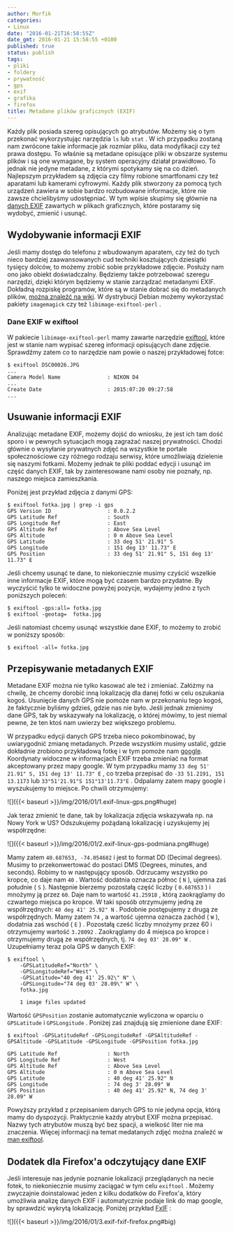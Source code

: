 ```yaml
---
author: Morfik
categories:
- Linux
date: "2016-01-21T16:58:55Z"
date_gmt: 2016-01-21 15:58:55 +0100
published: true
status: publish
tags:
- pliki
- foldery
- prywatność
- gps
- exif
- grafika
- firefox
title: Metadane plików graficznych (EXIF)
---
```


Każdy plik posiada szereg opisujących go atrybutów. Możemy się o tym przekonać wykorzystując
narzędzia `ls` lub `stat` . W ich przypadku zostaną nam zwrócone takie informacje jak rozmiar
pliku, data modyfikacji czy też prawa dostępu. To właśnie są metadane opisujące pliki w obszarze
systemu plików i są one wymagane, by system operacyjny działał prawidłowo. To jednak nie jedyne
metadane, z którymi spotykamy się na co dzień. Najlepszym przykładem są zdjęcia czy filmy robione
smartfonami czy też aparatami lub kamerami cyfrowymi. Każdy plik stworzony za pomocą tych urządzeń
zawiera w sobie bardzo rozbudowane informacje, które nie zawsze chcielibyśmy udostępniać. W tym
wpisie skupimy się głównie na [danych
EXIF](https://pl.wikipedia.org/wiki/Exchangeable_Image_File_Format) zawartych w plikach graficznych,
które postaramy się wydobyć, zmienić i usunąć.

<!--more-->
## Wydobywanie informacji EXIF

Jeśli mamy dostęp do telefonu z wbudowanym aparatem, czy też do tych nieco bardziej zaawansowanych
cud techniki kosztujących dziesiątki tysięcy dolców, to możemy zrobić sobie przykładowe zdjęcie.
Posłuży nam ono jako obiekt doświadczalny. Będziemy także potrzebować szeregu narzędzi, dzięki
którym będziemy w stanie zarządzać metadanymi EXIF. Dokładną rozpiskę programów, które są w stanie
dobrać się do metadanych plików, [można znaleźć na
wiki](https://en.wikipedia.org/wiki/Comparison_of_metadata_editors). W dystrybucji Debian możemy
wykorzystać pakiety `imagemagick` czy też `libimage-exiftool-perl` .

### Dane EXIF w exiftool

W pakiecie `libimage-exiftool-perl` mamy zawarte narzędzie
[exiftool](http://owl.phy.queensu.ca/~phil/exiftool/), które jest w stanie nam wypisać szereg
informacji opisujących dane zdjęcie. Sprawdźmy zatem co to narzędzie nam powie o naszej przykładowej
fotce:

    $ exiftool DSC00026.JPG
    ...
    Camera Model Name               : NIKON D4
    ...
    Create Date                     : 2015:07:20 09:27:58
    ...

## Usuwanie informacji EXIF

Analizując metadane EXIF, możemy dojść do wniosku, że jest ich tam dość sporo i w pewnych sytuacjach
mogą zagrażać naszej prywatności. Chodzi głównie o wysyłanie prywatnych zdjęć na wszystkie te
portale społecznościowe czy różnego rodzaju serwisy, które umożliwiają dzielenie się naszymi
fotkami. Możemy jednak te pliki poddać edycji i usunąć im część danych EXIF, tak by zainteresowane
nami osoby nie poznały, np. naszego miejsca zamieszkania.

Poniżej jest przykład zdjęcia z danymi GPS:

    $ exiftool fotka.jpg | grep -i gps
    GPS Version ID                  : 0.0.2.2
    GPS Latitude Ref                : South
    GPS Longitude Ref               : East
    GPS Altitude Ref                : Above Sea Level
    GPS Altitude                    : 0 m Above Sea Level
    GPS Latitude                    : 33 deg 51' 21.91" S
    GPS Longitude                   : 151 deg 13' 11.73" E
    GPS Position                    : 33 deg 51' 21.91" S, 151 deg 13' 11.73" E

Jeśli chcemy usunąć te dane, to niekoniecznie musimy czyścić wszelkie inne informacje EXIF, które
mogą być czasem bardzo przydatne. By wyczyścić tylko te widoczne powyżej pozycje, wydajemy jedno z
tych poniższych poleceń:

    $ exiftool -gps:all= fotka.jpg
    $ exiftool -geotag=  fotka.jpg

Jeśli natomiast chcemy usunąć wszystkie dane EXIF, to możemy to zrobić w poniższy sposób:

    $ exiftool -all= fotka.jpg

## Przepisywanie metadanych EXIF

Metadane EXIF można nie tylko kasować ale też i zmieniać. Załóżmy na chwilę, że chcemy dorobić inną
lokalizację dla danej fotki w celu oszukania kogoś. Usunięcie danych GPS nie pomoże nam w
przekonaniu tego kogoś, że faktycznie byliśmy gdzieś, gdzie nas nie było. Jeśli jednak zmienimy dane
GPS, tak by wskazywały na lokalizację, o której mówimy, to jest niemal pewne, że ten ktoś nam
uwierzy bez większego problemu.

W przypadku edycji danych GPS trzeba nieco pokombinować, by uwiarygodnić zmianę metadanych. Przede
wszystkim musimy ustalić, gdzie dokładnie zrobiono przykładową fotkę i w tym pomoże nam
[google](https://support.google.com/maps/answer/18539?hl=en). Koordynaty widoczne w informacjach
EXIF trzeba zmieniać na format akceptowany przez mapy google. W tym przypadku mamy `33
deg 51' 21.91" S, 151 deg 13' 11.73" E` , co trzeba przepisać do `-33 51.2191, 151 13.1173` lub
`33°51'21.91"S 151°13'11.73"E` . Odpalamy zatem mapy google i wyszukujemy to miejsce. Po chwili
otrzymujemy:

![]({{< baseurl >}}/img/2016/01/1.exif-linux-gps.png#huge)

Jak teraz zmienić te dane, tak by lokalizacja zdjęcia wskazywała np. na Nowy York w US? Odszukujemy
pożądaną lokalizację i uzyskujemy jej współrzędne:

![]({{< baseurl >}}/img/2016/01/2.exif-linux-gps-podmiana.png#huge)

Mamy zatem `40.687653, -74.054682` i jest to format DD (Decimal degrees). Musimy to przekonwertować
do postaci DMS (Degrees, minutes, and seconds). Robimy to w następujący sposób. Odrzucamy wszystko
po kropce, co daje nam `40` . Wartość dodatnia oznacza północ ( `N` ), ujemna zaś południe ( `S` ).
Następnie bierzemy pozostałą część liczby ( `0.687653` ) i mnożymy ją przez `60`. Daje nam to
wartość `41.25918` , którą zaokrąglamy do czwartego miejsca po kropce. W taki sposób otrzymujemy
jedną ze współrzędnych: `40 deg 41' 25.92" N` . Podobnie postępujemy z drugą ze współrzędnych. Mamy
zatem `74` , a wartość ujemna oznacza zachód ( `W` ), dodatnia zaś wschód ( `E` ) . Pozostałą cześć
liczby mnożymy przez 60 i otrzymujemy wartość `3.28092` . Zaokrąglamy do 4 miejsca po kropce i
otrzymujemy drugą ze współrzędnych, tj. `74 deg 03' 28.09" W` . Uzupełniamy teraz pola GPS w danych
EXIF:

    $ exiftool \
        -GPSLatitudeRef="North" \
        -GPSLongitudeRef="West" \
        -GPSLatitude="40 deg 41' 25.92\" N" \
        -GPSLongitude="74 deg 03' 28.09\" W" \
        fotka.jpg

        1 image files updated

Wartość `GPSPosition` zostanie automatycznie wyliczona w oparciu o `GPSLatitude` i `GPSLongitude` .
Poniżej zaś znajdują się zmienione dane
    EXIF:

    $ exiftool -GPSLatitudeRef -GPSLongitudeRef -GPSAltitudeRef -GPSAltitude -GPSLatitude -GPSLongitude -GPSPosition fotka.jpg

    GPS Latitude Ref                : North
    GPS Longitude Ref               : West
    GPS Altitude Ref                : Above Sea Level
    GPS Altitude                    : 0 m Above Sea Level
    GPS Latitude                    : 40 deg 41' 25.92" N
    GPS Longitude                   : 74 deg 3' 28.09" W
    GPS Position                    : 40 deg 41' 25.92" N, 74 deg 3' 28.09" W

Powyższy przykład z przepisaniem danych GPS to nie jedyna opcja, którą mamy do dyspozycji.
Praktycznie każdy atrybut EXIF można przepisać. Nazwy tych atrybutów muszą być bez spacji, a
wielkość liter nie ma znaczenia. Więcej informacji na temat medatanych zdjęć można znaleźć w [man
exiftool](http://owl.phy.queensu.ca/~phil/exiftool/exiftool_pod.html).

## Dodatek dla Firefox'a odczytujący dane EXIF

Jeśli interesuje nas jedynie poznanie lokalizacji przeglądanych na necie fotek, to niekoniecznie
musimy zaciągać w tym celu `exiftool` . Możemy zwyczajnie doinstalować jeden z kilku dodatków do
Firefox'a, który umożliwia analizę danych EXIF i automatycznie podaje link do map google, by
sprawdzić wykrytą lokalizację. Poniżej przykład [FxIF](http://christian-eyrich.de/mozilla/fxif/) :

![]({{< baseurl >}}/img/2016/01/3.exif-fxif-firefox.png#big)
